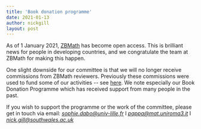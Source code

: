```yaml
---
title: 'Book donation programme'
date: 2021-01-13
author: nickgill
layout: post
---
```


As of 1 January 2021, <a href = "http://zbmath.org">ZBMath</a> has become open access. This is brilliant news for people in developing countries, and we congratulate the team at ZBMath for making this happen.

One slight downside for our committee is that we will no longer receive commissions from ZBMath reviewers. Previously these commissions were used to fund some of our activities -- see <a href = "/activities.md">here</a>. We note especially our Book Donation Programme which has received support from many people in the past. 

If you wish to support the programme or the work of the committee, please get in touch via email: *sophie.dabo@univ-lille.fr* I *pappa@mat.uniroma3.it* I *nick.gill@southwales.ac.uk*
